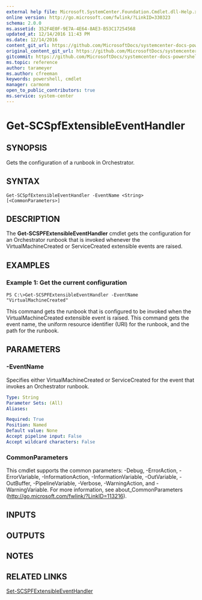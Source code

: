 ```yaml
---
external help file: Microsoft.SystemCenter.Foundation.Cmdlet.dll-Help.xml
online version: http://go.microsoft.com/fwlink/?LinkID=330323
schema: 2.0.0
ms.assetid: 352F4E0F-9E7A-4E64-8AE3-B53C17254568
updated_at: 12/14/2016 11:43 PM
ms.date: 12/14/2016
content_git_url: https://github.com/MicrosoftDocs/systemcenter-docs-powershell/blob/master/systemcenter-cmdlets/SystemCenter2016/ServiceProviderFoundation/v1.0/Get-SCSPFExtensibleEventHandler.md
original_content_git_url: https://github.com/MicrosoftDocs/systemcenter-docs-powershell/blob/master/systemcenter-cmdlets/SystemCenter2016/ServiceProviderFoundation/v1.0/Get-SCSPFExtensibleEventHandler.md
gitcommit: https://github.com/MicrosoftDocs/systemcenter-docs-powershell/blob/96cd9bd2780eb6b78c540fa00d3b8a4313e3ed40/systemcenter-cmdlets/SystemCenter2016/ServiceProviderFoundation/v1.0/Get-SCSPFExtensibleEventHandler.md
ms.topic: reference
author: tarameyer
ms.author: cfreeman
keywords: powershell, cmdlet
manager: carmonm
open_to_public_contributors: true
ms.service: system-center
---
```


# Get-SCSpfExtensibleEventHandler

## SYNOPSIS
Gets the configuration of a runbook in Orchestrator.

## SYNTAX

```
Get-SCSpfExtensibleEventHandler -EventName <String> [<CommonParameters>]
```

## DESCRIPTION
The **Get-SCSPFExtensibleEventHandler** cmdlet gets the configuration for an Orchestrator runbook that is invoked whenever the VirtualMachineCreated or ServiceCreated extensible events are raised.

## EXAMPLES

### Example 1: Get the current configuration
```
PS C:\>Get-SCSPFExtensibleEventHandler -EventName "VirtualMachineCreated"
```

This command gets the runbook that is configured to be invoked when the VirtualMachineCreated extensible event is raised.
This command gets the event name, the uniform resource identifier (URI) for the runbook, and the path for the runbook.

## PARAMETERS

### -EventName
Specifies either VirtualMachineCreated or ServiceCreated for the event that invokes an Orchestrator runbook.

```yaml
Type: String
Parameter Sets: (All)
Aliases: 

Required: True
Position: Named
Default value: None
Accept pipeline input: False
Accept wildcard characters: False
```

### CommonParameters
This cmdlet supports the common parameters: -Debug, -ErrorAction, -ErrorVariable, -InformationAction, -InformationVariable, -OutVariable, -OutBuffer, -PipelineVariable, -Verbose, -WarningAction, and -WarningVariable. For more information, see about_CommonParameters (http://go.microsoft.com/fwlink/?LinkID=113216).

## INPUTS

## OUTPUTS

## NOTES

## RELATED LINKS

[Set-SCSPFExtensibleEventHandler](xref:SystemCenter2016/ServiceProviderFoundation/v1.0/Set-SCSPFExtensibleEventHandler.md)

